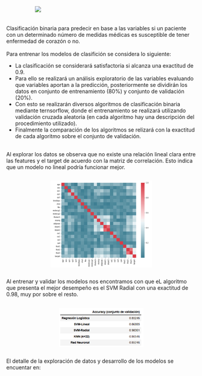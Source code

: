 <div style="display: flex; justify-content: center; text-align: center;">
<img width="70%" height="auto" src='https://images.pexels.com/photos/1093161/pexels-photo-1093161.jpeg?auto=compress&cs=tinysrgb&w=1260&h=750&dpr=2'>
</div>
<br><br>
Clasificación binaria para predecir en base a las variables si un paciente con un determinado número de medidas médicas es susceptible de tener enfermedad de corazón o no.
<br><br>
Para entrenar los modelos de clasifición se considera lo siguiente:
<ul>
    <li>La clasificación se considerará satisfactoria si alcanza una exactitud de 0.9.</li>
    <li>Para ello se realizará un análisis exploratorio de las variables evaluando que variables aportan a la predicción, posteriormente se dividirán los datos en conjunto de entrenamiento (80%) y conjunto de validación (20%).</li>
    <li>Con esto se realizarán diversos algoritmos de clasificación binaria mediante ternsorflow, donde el entrenamiento se realizará utilizando validación cruzada aleatoria (en cada algoritmo hay una descripción del procedimiento utilizado).</li><li>Finalmente la comparación de los algoritmos se relizará con la exactitud de cada algoritmo sobre el conjunto de validación.</li>
</ul>
<br>
Al explorar los datos se observa que no existe una relación lineal clara entre las features y el target de acuerdo con la matriz de correlación. Esto indica que un modelo no lineal podría funcionar mejor.
<div style="display: flex; justify-content: center; text-align: center; margin: 2em;">
    <img width="60%" height="auto" src='https://github.com/desareca/Proyectos_tensorflow/raw/master/Probabilidad-Infarto-Cardiaco/corr.png'>
</div>

Al entrenar y validar los modelos nos encontramos con que eL algoritmo que presenta el mejor desempeño es el SVM Radial con una exactitud de 0.98, muy por sobre el resto.

<div style="display: flex; justify-content: center; text-align: center; margin: 2em;">
    <img width="50%" height="auto" src='https://github.com/desareca/Proyectos_tensorflow/raw/master/Probabilidad-Infarto-Cardiaco/acc.png'>
</div>

El detalle de la exploración de datos y desarrollo de los modelos se encuentar en: